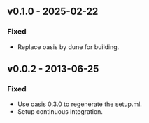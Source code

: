 ## v0.1.0 - 2025-02-22

### Fixed
- Replace oasis by dune for building.

## v0.0.2 - 2013-06-25

### Fixed
- Use oasis 0.3.0 to regenerate the setup.ml.
- Setup continuous integration.

